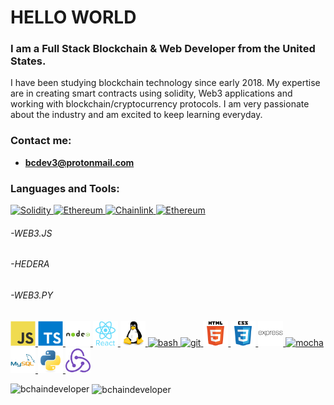 # HELLO WORLD

<h3 align="left">I am a Full Stack Blockchain & Web Developer from the United States.</h3>
<p>I have been studying blockchain technology since early 2018. My expertise are in creating smart contracts using solidity, Web3 applications and working with blockchain/cryptocurrency protocols. I am very passionate about the industry and am excited to keep learning everyday. </p>


<h3 align="left">Contact me:</h3>
<p align="left">
</p>

- **bcdev3@protonmail.com**

<h3 align="left">Languages and Tools:</h3>
<p align="left"> 
    <a href="https://soliditylang.org/" target="_blank" rel="noreferrer"> <img src="https://soliditylang.org/images/SolGray.png" alt="Solidity" width="100" height="40"/> </a>
    <a href="https://ethereum.org/en/" target="_blank" rel="noreferrer"> <img src="https://ethereum.org/en/" alt="Ethereum" width="40" height="40"/> </a>
    <a href="https://chain.link/" target="_blank" rel="noreferrer"> <img src="https://upload.wikimedia.org/wikipedia/commons/thumb/1/15/Chainlink_Logo_Blue.svg/378px-Chainlink_Logo_Blue.svg.png" alt="Chainlink" width="100" height="40"/> </a>
    <a href="https://ethereum.org/en/" target="_blank" rel="noreferrer"> <img src="https://ethereum.org/en/" alt="Ethereum" width="40" height="40"/> </a>
  </p>

<p align="left"> 
<h6>-WEB3.JS</h6>
     <h6>-HEDERA</h6>
        <h6>-WEB3.PY</h6>  

        
        
  <a href="https://developer.mozilla.org/en-US/docs/Web/JavaScript" target="_blank" rel="noreferrer"> <img src="https://raw.githubusercontent.com/devicons/devicon/master/icons/javascript/javascript-original.svg" alt="javascript" width="40" height="40"/> </a> 
  <a href="https://www.typescriptlang.org/" target="_blank" rel="noreferrer"> <img src="https://raw.githubusercontent.com/devicons/devicon/master/icons/typescript/typescript-original.svg" alt="typescript" width="40" height="40"/> </a>
  <a href="https://nodejs.org" target="_blank" rel="noreferrer"> <img src="https://raw.githubusercontent.com/devicons/devicon/master/icons/nodejs/nodejs-original-wordmark.svg" alt="nodejs" width="40" height="40"/> </a> 
  <a href="https://reactjs.org/" target="_blank" rel="noreferrer"> <img src="https://raw.githubusercontent.com/devicons/devicon/master/icons/react/react-original-wordmark.svg" alt="react" width="40" height="40"/> </a> 
  <a href="https://www.linux.org/" target="_blank" rel="noreferrer"> <img src="https://raw.githubusercontent.com/devicons/devicon/master/icons/linux/linux-original.svg" alt="linux" width="40" height="40"/> </a> 
  <a href="https://www.gnu.org/software/bash/" target="_blank" rel="noreferrer"> <img src="https://www.vectorlogo.zone/logos/gnu_bash/gnu_bash-icon.svg" alt="bash" width="40" height="40"/> </a> 
  <a href="https://git-scm.com/" target="_blank" rel="noreferrer"> <img src="https://www.vectorlogo.zone/logos/git-scm/git-scm-icon.svg" alt="git" width="40" height="40"/> </a> 
  <a href="https://www.w3.org/html/" target="_blank" rel="noreferrer"> <img src="https://raw.githubusercontent.com/devicons/devicon/master/icons/html5/html5-original-wordmark.svg" alt="html5" width="40" height="40"/> </a> 
  <a href="https://www.w3schools.com/css/" target="_blank" rel="noreferrer"> <img src="https://raw.githubusercontent.com/devicons/devicon/master/icons/css3/css3-original-wordmark.svg" alt="css3" width="40" height="40"/> </a> 
<a href="https://expressjs.com" target="_blank" rel="noreferrer"> <img src="https://raw.githubusercontent.com/devicons/devicon/master/icons/express/express-original-wordmark.svg" alt="express" width="40" height="40"/> </a> 
<a href="https://mochajs.org" target="_blank" rel="noreferrer"> <img src="https://www.vectorlogo.zone/logos/mochajs/mochajs-icon.svg" alt="mocha" width="40" height="40"/> </a> 
<a href="https://www.mysql.com/" target="_blank" rel="noreferrer"> <img src="https://raw.githubusercontent.com/devicons/devicon/master/icons/mysql/mysql-original-wordmark.svg" alt="mysql" width="40" height="40"/> </a> 
<a href="https://www.python.org" target="_blank" rel="noreferrer"> <img src="https://raw.githubusercontent.com/devicons/devicon/master/icons/python/python-original.svg" alt="python" width="40" height="40"/> </a> 
<a href="https://redux.js.org" target="_blank" rel="noreferrer"> <img src="https://raw.githubusercontent.com/devicons/devicon/master/icons/redux/redux-original.svg" alt="redux" width="40" height="40"/> </a> 
</p>

<p><img align="left" src="https://github-readme-stats.vercel.app/api/top-langs?username=bchaindeveloper&show_icons=true&theme=dark&title_color=00ff53&text_color=00ff53&locale=en&layout=compact" alt="bchaindeveloper" /></p>

<p>&nbsp;<img align="center" src="https://github-readme-stats.vercel.app/api?username=bchaindeveloper&show_icons=true&theme=dark&title_color=00ff53&text_color=00ff53&bg_color=0e0208&locale=en" alt="bchaindeveloper" /></p>
